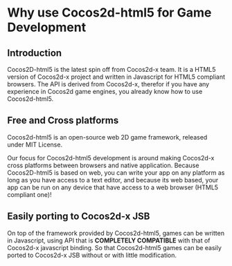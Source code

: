 # Why use Cocos2d-html5 for Game Development

## Introduction

Cocos2D-html5 is the latest spin off from Cocos2d-x team. It is a HTML5 version of Cocos2d-x project and written in Javascript for HTML5 compliant browsers. The API is derived from Cocos2d-x, therefor if you have any experience in Cocos2d game engines, you already know how to use Cocos2d-html5.

## Free and Cross platforms

Cocos2d-html5 is an open-source web 2D game framework, released under MIT License. 

Our focus for Cocos2d-html5 development is around making Cocos2d-x cross platforms between browsers and native application. 
Because Cocos2D-html5 is based on web, you can write your app on any platform as long as you have access to a text editor, and because its web based, your app can be run on any device that have access to a web browser (HTML5 compliant one)!

## Easily porting to Cocos2d-x JSB

On top of the framework provided by Cocos2d-html5, games can be written in Javascript, using API that is **COMPLETELY COMPATIBLE** with that of Cocos2d-x javascript binding. So that Cocos2d-html5 games can be easily ported to Cocos2d-x JSB without or with little modification.